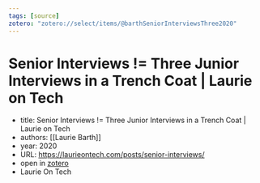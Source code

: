 ```yaml
---
tags: [source]
zotero: "zotero://select/items/@barthSeniorInterviewsThree2020"
---
```


# Senior Interviews != Three Junior Interviews in a Trench Coat | Laurie on Tech

- title: Senior Interviews != Three Junior Interviews in a Trench Coat | Laurie on Tech
- authors: [[Laurie Barth]]
- year: 2020
- URL: https://laurieontech.com/posts/senior-interviews/
- open in [zotero](zotero://select/items/@barthSeniorInterviewsThree2020)
- Laurie On Tech

